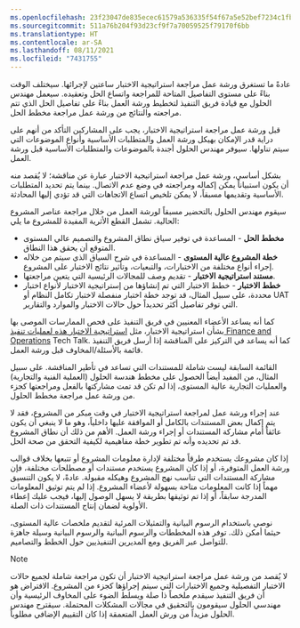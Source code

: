 ```yaml
---
ms.openlocfilehash: 23f23047de835ecec61579a536335f54f67a5e52bef7234c1fbfe0e7c97e1408
ms.sourcegitcommit: 511a76b204f93d23cf9f7a70059525f79170f6bb
ms.translationtype: HT
ms.contentlocale: ar-SA
ms.lasthandoff: 08/11/2021
ms.locfileid: "7431755"
---
```

عادةً ما تستغرق ورشة عمل مراجعة استراتيجية الاختبار ساعتين لإجرائها. سيختلف الوقت بناءً على مستوى التفاصيل المتاحة للمراجعة واتساع الحل وتعقيده. سيعمل مهندس الحلول مع قيادة فريق التنفيذ لتخطيط ورشة العمل بناءً على تفاصيل الحل الذي تتم مراجعته والنتائج من ورشة عمل مراجعة مخطط الحل.

قبل ورشة عمل مراجعة استراتيجية الاختبار، يجب على المشاركين التأكد من أنهم على دراية قدر الإمكان بهيكل ورشة العمل والمتطلبات الأساسية وأنواع الموضوعات التي سيتم تناولها. سيوفر مهندس الحلول أجندة بالموضوعات والمتطلبات الأساسية قبل ورشة العمل.

بشكل أساسي، ورشة عمل مراجعة استراتيجية الاختبار عبارة عن مناقشة؛ لا يُقصد منه أن يكون استبياناً يمكن إكماله ومراجعته في وضع عدم الاتصال. بينما يتم تحديد المتطلبات الأساسية وتقديمها مسبقاً، لا يمكن تلخيص اتساع الاتجاهات التي قد تؤدي إليها المحادثة.

سيقوم مهندس الحلول بالتحضير مسبقاً لورشة العمل من خلال مراجعة عناصر المشروع الحالية. تشمل القطع الأثرية المفيدة للمشروع ما يلي:

- **مخطط الحل** - المساعدة في توفير سياق نطاق المشروع والتصميم عالي المستوى المتوقع أن يحقق هذا النطاق.
- **خطة المشروع عالية المستوى** - المساعدة في شرح السياق الذي سيتم من خلاله إجراء أنواع مختلفة من الاختبارات، والتبعيات، وتأثير نتائج الاختبار على المشروع.
- **مستند استراتيجية الاختبار** - تقديم وصف للمجالات الرئيسية التي يتعين مراجعتها.
- **خطط الاختبار** - خطط الاختبار التي تم إنشاؤها من إستراتيجية الاختبار لأنواع اختبار محددة، على سبيل المثال، قد توجد خطة اختبار منفصلة لاختبار تكامل النظام أو UAT التي توفر تفاصيل أكثر تحديداً حول حالات الاختبار والموارد والتقارير.

كما أنه يساعد الأعضاء المعنيين في فريق التنفيذ على فحص الممارسات الموصى بها بشأن استراتيجية الاختبار، مثل [استراتيجية الاختبار هذه لعمليات تنفيذ Finance and Operations](https://community.dynamics.com/365/b/techtalks/posts/test-strategy-for-finance-and-operations-implementations-october-21-2020/?azure-portal=true) Tech Talk. كما أنه يساعد في التركيز على المناقشة إذا أرسل فريق التنفيذ قائمة بالأسئلة/المخاوف قبل ورشة العمل. 

القائمة السابقة ليست شاملة للمستندات التي تساعد في تأطير المناقشة. على سبيل المثال، من المفيد أيضاً الحصول على مخطط هندسة الحلول (العملية الفنية والتجارية) والعمليات التجارية عالية المستوى، إذا لم تكن قد تمت مشاركتها بالفعل ومراجعتها كجزء من ورشة عمل مراجعة مخطط الحلول.

عند إجراء ورشة عمل لمراجعة استراتيجية الاختبار في وقت مبكر من المشروع، فقد لا يتم إكمال بعض المستندات بالكامل أو الموافقة عليها داخلياً، وهو ما لا ينبغي أن يكون عائقاً أمام مشاركة المستندات أو إجراء ورشة العمل. الأهم من ذلك أن نطاق المشروع قد تم تحديده وأنه تم تطوير خطة مفاهيمية لكيفية التحقق من صحة الحل.

إذا كان مشروعك يستخدم طرقاً مختلفة لإدارة معلومات المشروع أو تتبعها بخلاف قوالب ورشة العمل المتوفرة، أو إذا كان المشروع يستخدم مستندات أو مصطلحات مختلفة، فإن مشاركة المستندات التي تناسب نهج المشروع وهيكله مقبولة. عادةً، لا يكون التنسيق مهماً إذا كانت المعلومات متاحة بسهولة لأعضاء المشروع. إذا لم يتم توثيق المعلومات المدرجة سابقاً، أو إذا تم توثيقها بطريقة لا يسهل الوصول إليها، فيجب عليك إعطاء الأولوية لضمان إنتاج المستندات ذات الصلة.

نوصي باستخدام الرسوم البيانية والتمثيلات المرئية لتقديم ملخصات عالية المستوى، حيثما أمكن ذلك. توفر هذه المخططات والرسوم البيانية والرسوم البيانية وسيلة جاهزة للتواصل عبر الفريق ومع المديرين التنفيذيين حول الخطط والتصاميم.

> [!NOTE]
> لا يُقصد من ورشة عمل مراجعة استراتيجية الاختبار أن تكون مراجعة شاملة لجميع حالات الاختبار التفصيلية وجميع الاختبارات التي سيتم إجراؤها كجزء من المشروع. الافتراض هو أن فريق التنفيذ سيقدم ملخصاً ذا صلة ويسلط الضوء على المخاوف الرئيسية وأن مهندسي الحلول سيقومون بالتحقيق في مجالات المشكلات المحتملة. سيقترح مهندس الحلول مزيداً من ورش العمل المتعمقة إذا كان التقييم الإضافي مطلوباً.
